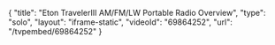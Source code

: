 {
    "title": "Eton TravelerIII AM\/FM\/LW Portable Radio Overview",
    "type": "solo",
    "layout": "iframe-static",
    "videoId": "69864252",
    "url": "\/tvpembed\/69864252"
}
